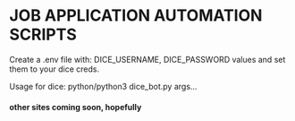 # JOB APPLICATION AUTOMATION SCRIPTS

Create a .env file with: 
DICE_USERNAME,
DICE_PASSWORD 
values and set them to your dice creds.

Usage for dice:
python/python3 dice_bot.py args...

#### other sites coming soon, hopefully